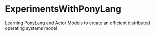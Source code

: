 # ExperimentsWithPonyLang
Learning PonyLang and Actor Models to create an efficient distributed operating systems model
